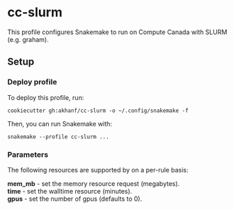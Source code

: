 # cc-slurm

This profile configures Snakemake to run on Compute Canada with SLURM (e.g. graham).

## Setup

### Deploy profile

To deploy this profile, run:

    cookiecutter gh:akhanf/cc-slurm -o ~/.config/snakemake -f

Then, you can run Snakemake with:

    snakemake --profile cc-slurm ...


### Parameters

The following resources are supported by on a per-rule basis:

**mem_mb** - set the memory resource request (megabytes).  
**time** - set the walltime resource (minutes).  
**gpus** - set the number of gpus (defaults to 0).  
